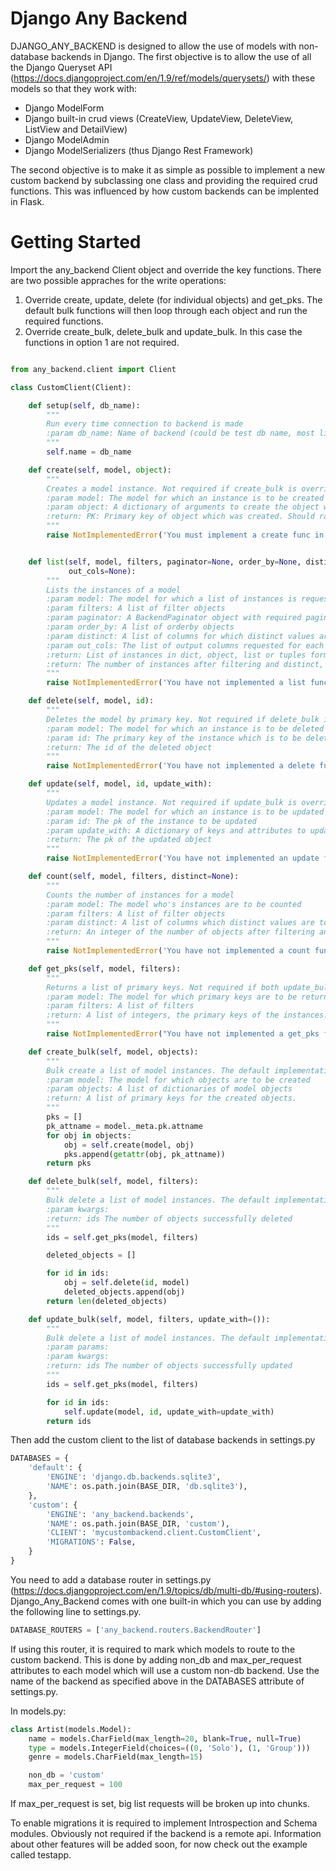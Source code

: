 # Django Any Backend #

DJANGO_ANY_BACKEND is designed to allow the use of models with non-database backends in Django. The first objective is to allow the use of all the Django Queryset API (https://docs.djangoproject.com/en/1.9/ref/models/querysets/) with these models so that they work with: 

* Django ModelForm
* Django built-in crud views (CreateView, UpdateView, DeleteView, ListView and DetailView)
* Django ModelAdmin
* Django ModelSerializers (thus Django Rest Framework)

The second objective is to make it as simple as possible to implement a new custom backend by subclassing one class and providing the required crud functions. This was influenced by how custom backends can be implented in Flask.

# Getting Started #

Import the any_backend Client object and override the key functions. There are two possible appraches for the write operations:

1.  Override create, update, delete (for individual objects) and get_pks. The default bulk functions will then loop through each object and run the required functions.
2.  Override create_bulk, delete_bulk and update_bulk. In this case the functions in option 1 are not required.

```python

from any_backend.client import Client

class CustomClient(Client):

    def setup(self, db_name):
        """
        Run every time connection to backend is made
        :param db_name: Name of backend (could be test db name, most likely ignored for external api)
        """
        self.name = db_name

    def create(self, model, object):
        """
        Creates a model instance. Not required if create_bulk is overridden.
        :param model: The model for which an instance is to be created
        :param object: A dictionary of arguments to create the object with
        :return: PK: Primary key of object which was created. Should raise exception if object cannot be created
        """
        raise NotImplementedError('You must implement a create func in your connection class')


    def list(self, model, filters, paginator=None, order_by=None, distinct=None,
             out_cols=None):
        """
        Lists the instances of a model
        :param model: The model for which a list of instances is requested
        :param filters: A list of filter objects
        :param paginator: A BackendPaginator object with required pagination
        :param order_by: A list of orderby objects
        :param distinct: A list of columns for which distinct values are required
        :param out_cols: The list of output columns requested for each instance
        :return: List of instances in dict, object, list or tuples form
        :return: The number of instances after filtering and distinct, but before pagination
        """
        raise NotImplementedError('You have not implemented a list func in your client class')

    def delete(self, model, id):
        """
        Deletes the model by primary key. Not required if delete_bulk is overridden.
        :param model: The model for which an instance is to be deleted
        :param id: The primary key of the instance which is to be deleted
        :return: The id of the deleted object
        """
        raise NotImplementedError('You have not implemented a delete func in your client class')

    def update(self, model, id, update_with):
        """
        Updates a model instance. Not required if update_bulk is overridden.
        :param model: The model for which an instance is to be updated
        :param id: The pk of the instance to be updated
        :param update_with: A dictionary of keys and attributes to update
        :return: The pk of the updated object
        """
        raise NotImplementedError('You have not implemented an update func in your client class')

    def count(self, model, filters, distinct=None):
        """
        Counts the number of instances for a model
        :param model: The model who's instances are to be counted
        :param filters: A list of filter objects
        :param distinct: A list of columns which distinct values are to be counted
        :return: An integer of the number of objects after filtering and distinct
        """
        raise NotImplementedError('You have not implemented a count function in your client class')

    def get_pks(self, model, filters):
        """
        Returns a list of primary keys. Not required if both update_bulk and delete_bulk are overridden.
        :param model: The model for which primary keys are to be returned
        :param filters: A list of filters
        :return: A list of integers, the primary keys of the instances.
        """
        raise NotImplementedError("You have not implemented a get_pks function in your client class")

    def create_bulk(self, model, objects):
        """
        Bulk create a list of model instances. The default implementation loops through the objects and runs a custom create function. Only one of create or create_bulk needs to be implemented.
        :param model: The model for which objects are to be created
        :param objects: A list of dictionaries of model objects
        :return: A list of primary keys for the created objects.
        """
        pks = []
        pk_attname = model._meta.pk.attname
        for obj in objects:
            obj = self.create(model, obj)
            pks.append(getattr(obj, pk_attname))
        return pks

    def delete_bulk(self, model, filters):
        """
        Bulk delete a list of model instances. The default implementation runs the get_pks function, looping through the objects and runs a custom delete.
        :param kwargs:
        :return: ids The number of objects successfully deleted
        """
        ids = self.get_pks(model, filters)

        deleted_objects = []

        for id in ids:
            obj = self.delete(id, model)
            deleted_objects.append(obj)
        return len(deleted_objects)

    def update_bulk(self, model, filters, update_with=()):
        """
        Bulk delete a list of model instances. The default implementation runs the get_pks function, looping through the objects and runs a custom update function.
        :param params:
        :param kwargs:
        :return: ids The number of objects successfully updated
        """
        ids = self.get_pks(model, filters)

        for id in ids:
            self.update(model, id, update_with=update_with)
        return ids
```

Then add the custom client to the list of database backends in settings.py

```python
DATABASES = {
    'default': {
        'ENGINE': 'django.db.backends.sqlite3',
        'NAME': os.path.join(BASE_DIR, 'db.sqlite3'),
    },
    'custom': {
        'ENGINE': 'any_backend.backends',
        'NAME': os.path.join(BASE_DIR, 'custom'),
        'CLIENT': 'mycustombackend.client.CustomClient',
        'MIGRATIONS': False,
    }
}
```

You need to add a database router in settings.py (https://docs.djangoproject.com/en/1.9/topics/db/multi-db/#using-routers). Django_Any_Backend comes with one built-in which you can use by adding the following line to settings.py.

```python
DATABASE_ROUTERS = ['any_backend.routers.BackendRouter']
```

If using this router, it is required to mark which models to route to the custom backend. This is done by adding non_db and max_per_request attributes to each model which will use a custom non-db backend. Use the name of the backend as specified above in the DATABASES attribute of settings.py.

In models.py:

```python
class Artist(models.Model):
    name = models.CharField(max_length=20, blank=True, null=True)
    type = models.IntegerField(choices=((0, 'Solo'), (1, 'Group')))
    genre = models.CharField(max_length=15)

    non_db = 'custom'
    max_per_request = 100

```

If max_per_request is set, big list requests will be broken up into chunks.

To enable migrations it is required to implement Introspection and Schema modules. Obviously not required if the backend is a remote api. Information about other features will be added soon, for now check out the example called testapp. 


